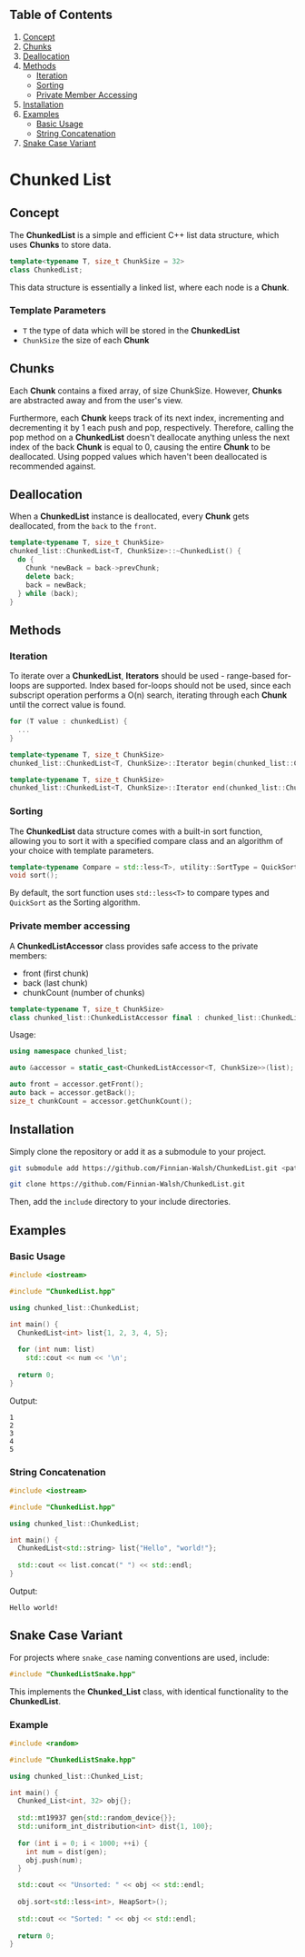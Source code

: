 ## Table of Contents

1. [Concept](#concept)
2. [Chunks](#chunks)
3. [Deallocation](#deallocation)
4. [Methods](#methods)
    - [Iteration](#iteration)
    - [Sorting](#sorting)
    - [Private Member Accessing](#private-member-accessing)
5. [Installation](#installation)
6. [Examples](#examples)
    - [Basic Usage](#basic-usage)
    - [String Concatenation](#string-concatenation)
7. [Snake Case Variant](#snake-case-variant)

# Chunked List

## Concept

The **ChunkedList** is a simple and efficient C++ list data structure, which uses **Chunks** to store data.

```cpp
template<typename T, size_t ChunkSize = 32>
class ChunkedList;
```

This data structure is essentially a linked list, where each node is a **Chunk**.

### Template Parameters

- `T` the type of data which will be stored in the **ChunkedList**
- `ChunkSize` the size of each **Chunk**

## Chunks

Each **Chunk** contains a fixed array, of size ChunkSize. However, **Chunks** are abstracted away and from the user's
view.

Furthermore, each **Chunk** keeps track of its next index, incrementing and decrementing it by 1 each push and pop,
respectively.
Therefore, calling the pop method on a **ChunkedList** doesn't deallocate anything unless the next index of the back
**Chunk** is equal to 0, causing the entire **Chunk** to be deallocated. Using popped values which haven't been
deallocated is recommended against.

## Deallocation

When a **ChunkedList** instance is deallocated, every **Chunk** gets deallocated, from the `back` to the `front`.

```cpp
template<typename T, size_t ChunkSize>
chunked_list::ChunkedList<T, ChunkSize>::~ChunkedList() {
  do {
    Chunk *newBack = back->prevChunk;
    delete back;
    back = newBack;
  } while (back);
}
```

## Methods

### Iteration

To iterate over a **ChunkedList**, **Iterators** should be used - range-based for-loops are supported. Index based
for-loops should not be used, since each subscript operation performs a O(n) search, iterating through each **Chunk**
until the correct value is found.

```cpp
for (T value : chunkedList) {
  ...
}
```

```cpp
template<typename T, size_t ChunkSize>
chunked_list::ChunkedList<T, ChunkSize>::Iterator begin(chunked_list::ChunkedList<T, ChunkSize> &chunkedList);

template<typename T, size_t ChunkSize>
chunked_list::ChunkedList<T, ChunkSize>::Iterator end(chunked_list::ChunkedList<T, ChunkSize> &chunkedList);
```

### Sorting

The **ChunkedList** data structure comes with a built-in sort function, allowing you to sort it with a specified compare
class and an algorithm of your choice with template parameters.

```cpp
template<typename Compare = std::less<T>, utility::SortType = QuickSort>
void sort();
```

By default, the sort function uses `std::less<T>` to compare types and `QuickSort` as the Sorting algorithm.

### Private member accessing

A **ChunkedListAccessor** class provides safe access to the private members:

- front (first chunk)
- back (last chunk)
- chunkCount (number of chunks)

```cpp
template<typename T, size_t ChunkSize>
class chunked_list::ChunkedListAccessor final : chunked_list::ChunkedList<T, ChunkSize>;
```

Usage:

```cpp
using namespace chunked_list;

auto &accessor = static_cast<ChunkedListAccessor<T, ChunkSize>>(list);

auto front = accessor.getFront();
auto back = accessor.getBack();
size_t chunkCount = accessor.getChunkCount();
```

## Installation

Simply clone the repository or add it as a submodule to your project.

```bash
git submodule add https://github.com/Finnian-Walsh/ChunkedList.git <path>
```

```bash
git clone https://github.com/Finnian-Walsh/ChunkedList.git
```

Then, add the `include` directory to your include directories.

## Examples

### Basic Usage

```cpp
#include <iostream>

#include "ChunkedList.hpp"

using chunked_list::ChunkedList;

int main() {
  ChunkedList<int> list{1, 2, 3, 4, 5};
  
  for (int num: list)
    std::cout << num << '\n';    
    
  return 0;
}
```

Output:

```
1
2
3
4
5
```

### String Concatenation

```cpp
#include <iostream>

#include "ChunkedList.hpp"

using chunked_list::ChunkedList;

int main() {
  ChunkedList<std::string> list{"Hello", "world!"};
  
  std::cout << list.concat(" ") << std::endl;
}
```

Output:

```
Hello world!
```

## Snake Case Variant

For projects where `snake_case` naming conventions are used, include:

```cpp
#include "ChunkedListSnake.hpp"
```

This implements the **Chunked_List** class, with identical functionality to the **ChunkedList**.

### Example

```cpp
#include <random>

#include "ChunkedListSnake.hpp"

using chunked_list::Chunked_List;

int main() {
  Chunked_List<int, 32> obj{};
  
  std::mt19937 gen{std::random_device{}};
  std::uniform_int_distribution<int> dist{1, 100};
  
  for (int i = 0; i < 1000; ++i) {
    int num = dist(gen);
    obj.push(num);
  }

  std::cout << "Unsorted: " << obj << std::endl;
  
  obj.sort<std::less<int>, HeapSort>();
  
  std::cout << "Sorted: " << obj << std::endl;
  
  return 0;
}
```
